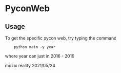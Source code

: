 # PyconWeb
## Usage
To get the specific pycon web, try typing the command
```
    python main -y year
```
where year can just in 2016 - 2019

mozix reality 2021/05/24

